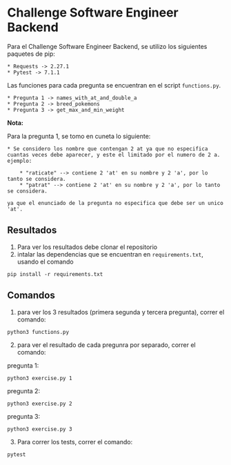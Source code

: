 # Challenge Software Engineer Backend

Para el Challenge Software Engineer Backend, se utilizo los siguientes paquetes de pip:

    * Requests -> 2.27.1
    * Pytest -> 7.1.1

Las funciones para cada pregunta se encuentran en el script `functions.py`.

    * Pregunta 1 -> names_with_at_and_double_a
    * Pregunta 2 -> breed_pokemons
    * Pregunta 3 -> get_max_and_min_weight

**Nota:**

Para la pregunta 1, se tomo en cuneta lo siguiente:
    
    * Se considero los nombre que contengan 2 at ya que no especifica cuantas veces debe aparecer, y este el limitado por el numero de 2 a.
    ejemplo:

        * "raticate" --> contiene 2 'at' en su nombre y 2 'a', por lo tanto se considera.
        * "patrat" --> contiene 2 'at' en su nombre y 2 'a', por lo tanto se considera.

    ya que el enunciado de la pregunta no especifica que debe ser un unico 'at'.

## Resultados

1. Para ver los resultados debe clonar el repositorio
2. intalar las dependencias que se encuentran en `requirements.txt`, usando el comando 
```
pip install -r requirements.txt
```

## Comandos
1. para ver los 3 resultados (primera segunda y tercera pregunta), correr el comando:
```
python3 functions.py
```
2. para ver el resultado de cada pregunra por separado, correr el comando:

pregunta 1:
```
python3 exercise.py 1
```
pregunta 2:
```
python3 exercise.py 2
```
pregunta 3:
```
python3 exercise.py 3
```

3. Para correr los tests, correr el comando:
```
pytest
```